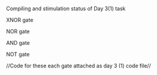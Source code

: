 Compiling and stimulation status of Day 3(1) task

XNOR gate

 

NOR gate

 
AND gate

 

NOT gate

 
//Code for these each gate attached as day 3 (1) code file//
